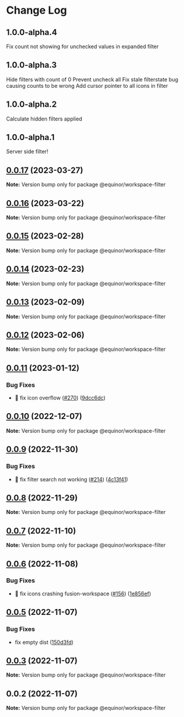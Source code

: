 # Change Log

## 1.0.0-alpha.4

Fix count not showing for unchecked values in expanded filter

## 1.0.0-alpha.3

Hide filters with count of 0
Prevent uncheck all
Fix stale filterstate bug causing counts to be wrong
Add cursor pointer to all icons in filter

## 1.0.0-alpha.2

Calculate hidden filters applied

## 1.0.0-alpha.1

Server side filter!

## [0.0.17](https://github.com/equinor/fusion-workspace/compare/@equinor/workspace-filter@0.0.16...@equinor/workspace-filter@0.0.17) (2023-03-27)

**Note:** Version bump only for package @equinor/workspace-filter

## [0.0.16](https://github.com/equinor/fusion-workspace/compare/@equinor/workspace-filter@0.0.15...@equinor/workspace-filter@0.0.16) (2023-03-22)

**Note:** Version bump only for package @equinor/workspace-filter

## [0.0.15](https://github.com/equinor/fusion-workspace/compare/@equinor/workspace-filter@0.0.13...@equinor/workspace-filter@0.0.15) (2023-02-28)

**Note:** Version bump only for package @equinor/workspace-filter

## [0.0.14](https://github.com/equinor/fusion-workspace/compare/@equinor/workspace-filter@0.0.13...@equinor/workspace-filter@0.0.14) (2023-02-23)

**Note:** Version bump only for package @equinor/workspace-filter

## [0.0.13](https://github.com/equinor/fusion-workspace/compare/@equinor/workspace-filter@0.0.12...@equinor/workspace-filter@0.0.13) (2023-02-09)

**Note:** Version bump only for package @equinor/workspace-filter

## [0.0.12](https://github.com/equinor/fusion-workspace/compare/@equinor/workspace-filter@0.0.11...@equinor/workspace-filter@0.0.12) (2023-02-06)

**Note:** Version bump only for package @equinor/workspace-filter

## [0.0.11](https://github.com/equinor/fusion-workspace/compare/@equinor/workspace-filter@0.0.10...@equinor/workspace-filter@0.0.11) (2023-01-12)

### Bug Fixes

- :bug: fix icon overflow ([#270](https://github.com/equinor/fusion-workspace/issues/270)) ([9dcc6dc](https://github.com/equinor/fusion-workspace/commit/9dcc6dccb336fb3d02a8c68f5c3b845dea7b766d))

## [0.0.10](https://github.com/equinor/fusion-workspace/compare/@equinor/workspace-filter@0.0.9...@equinor/workspace-filter@0.0.10) (2022-12-07)

**Note:** Version bump only for package @equinor/workspace-filter

## [0.0.9](https://github.com/equinor/fusion-workspace/compare/@equinor/workspace-filter@0.0.8...@equinor/workspace-filter@0.0.9) (2022-11-30)

### Bug Fixes

- :bug: fix filter search not working ([#214](https://github.com/equinor/fusion-workspace/issues/214)) ([4c13f41](https://github.com/equinor/fusion-workspace/commit/4c13f41d9521fbeb811870d834f774f9a7c620cc))

## [0.0.8](https://github.com/equinor/fusion-workspace/compare/@equinor/workspace-filter@0.0.7...@equinor/workspace-filter@0.0.8) (2022-11-29)

**Note:** Version bump only for package @equinor/workspace-filter

## [0.0.7](https://github.com/equinor/fusion-workspace/compare/@equinor/workspace-filter@0.0.6...@equinor/workspace-filter@0.0.7) (2022-11-10)

**Note:** Version bump only for package @equinor/workspace-filter

## [0.0.6](https://github.com/equinor/fusion-workspace/compare/@equinor/workspace-filter@0.0.5...@equinor/workspace-filter@0.0.6) (2022-11-08)

### Bug Fixes

- :bug: fix icons crashing fusion-workspace ([#156](https://github.com/equinor/fusion-workspace/issues/156)) ([1e856ef](https://github.com/equinor/fusion-workspace/commit/1e856efabad89c791864f5b389163469e3e3b7f5))

## [0.0.5](https://github.com/equinor/fusion-workspace/compare/@equinor/workspace-filter@0.0.3...@equinor/workspace-filter@0.0.5) (2022-11-07)

### Bug Fixes

- fix empty dist ([150d3fd](https://github.com/equinor/fusion-workspace/commit/150d3fd028e9995b10885a396849e13a1262b6b2))

## [0.0.3](https://github.com/equinor/fusion-workspace/compare/@equinor/workspace-filter@0.0.2...@equinor/workspace-filter@0.0.3) (2022-11-07)

**Note:** Version bump only for package @equinor/workspace-filter

## 0.0.2 (2022-11-07)

**Note:** Version bump only for package @equinor/workspace-filter
